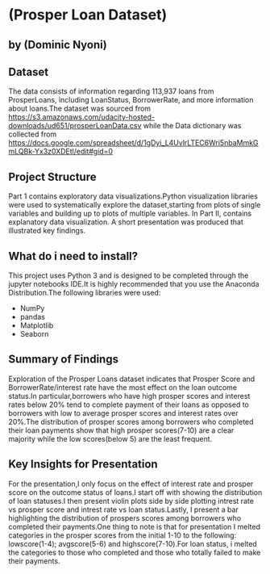 # (Prosper Loan Dataset)
## by (Dominic Nyoni)


## Dataset

The data consists of information regarding 113,937 loans from ProsperLoans, including
LoanStatus, BorrowerRate, and more information about loans.The dataset was sourced from https://s3.amazonaws.com/udacity-hosted-downloads/ud651/prosperLoanData.csv while the Data dictionary was collected from https://docs.google.com/spreadsheet/d/1gDyi_L4UvlrLTEC6Wri5nbaMmkGmLQBk-Yx3z0XDEtl/edit#gid=0  

## Project Structure

Part 1 contains exploratory data visualizations.Python visualization libraries were used to systematically explore the dataset,starting from plots of single variables and building up to plots of multiple variables. In Part II, contains explanatory data visualization. A short presentation was produced that illustrated key findings.

## What do i need to install?

This project uses Python 3 and is designed to be completed through the jupyter notebooks IDE.It is highly recommended that you use the Anaconda Distribution.The following libraries were used:
* NumPy
* pandas
* Matplotlib
* Seaborn

## Summary of Findings

Exploration of the Prosper Loans dataset  indicates that Prosper Score and BorrowerRate/interest rate have the most effect on the loan outcome status.In particular,borrowers who have high prosper scores and interest rates below 20% tend to complete payment of their loans as opposed to borrowers with low to average prosper scores and interest rates over 20%.The distribution of prosper scores among borrowers who completed their loan payments show that high prosper scores(7-10) are a clear majority while the low scores(below 5) are the least frequent.

## Key Insights for Presentation

For the presentation,I only focus on the effect of interest rate and prosper score on the outcome status of loans.I start off with showing the distribution of loan statuses.I then present violin plots side by side plotting intrest rate vs prosper score and intrest rate vs loan status.Lastly, I present a bar highlighting the distribution of prospers scores among borrowers who completed their payments.One thing to note is that for presentation I melted categories in the prosper scores from the initial 1-10 to the following: lowscore(1-4); avgscore(5-6) and highscore(7-10).For loan status, i melted the categories to those who completed and those who totally failed to make their payments.
